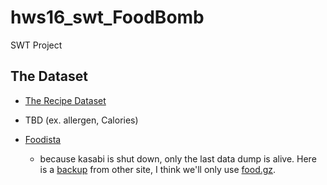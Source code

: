 # hws16_swt_FoodBomb
SWT Project

## The Dataset

- [The Recipe Dataset](https://ckannet-storage.commondatastorage.googleapis.com/2015-04-16T11:22:17.374Z/recipe-dataset.ttl)
- TBD (ex. allergen, Calories)

- [Foodista](https://datahub.io/dataset/foodista)
  * because kasabi is shut down, only the last data dump is alive. Here is a [backup](https://archive.org/download/kasabi) from other site, I think we'll only use [food.gz](https://archive.org/download/kasabi/food.gz).
